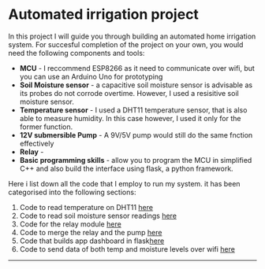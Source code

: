 # Automated irrigation project

In this project I will guide you through building an automated home irrigation system. For succesful completion of the project on your own, you would need the following components and tools:
+ **MCU** - I reccommend ESP8266 as it need to communicate over wifi, but you can use an Arduino Uno for prototyping
+ **Soil Moisture sensor** - a capacitive soil moisture sensor is advisable as its probes do not corrode overtime. However, I used a resisitive soil moisture sensor.
+ **Temperature sensor** - I used a DHT11 temperature sensor, that is also able to measure humidity. In this case however, I used it only for the former function.
+ **12V submersible Pump** - A 9V/5V pump would still do the same fnction effectively
+  **Relay** - 
+ **Basic programming skills** - allow you to program the MCU in simplified C++ and also build the interface using flask, a python framework.
 
Here i list down all the code that I employ to run my system. it has been categorised into the following sections:

1. Code to read temperature on DHT11 [here](2.TemeperatureSensor/temperature_sensor.md)
1. Code to read soil moisture sensor readings [here](1.SoilMoistureSensor/soil_moisture_sensor.md)
1. Code for the relay module [here](3.Relay/relay_code.md)
1. Code to merge the relay and the pump [here](4.Pump/pump.md)
1. Code that builds app dashboard in flask[here]()
1. Code to send data of both temp and moisture levels over wifi [here]()

------------

